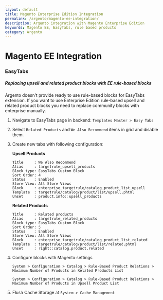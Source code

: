 ```yaml
---
layout: default
title: Magento Enterprise Edition Integration
permalink: /argento/magento-ee-integration/
description: Argento integration with Magento Enterprise Edition
keywords: Magento EE, EasyTabs, rule based products
category: Argento
---
```


# Magento EE Integration

### EasyTabs

##### Replacing upsell and related product blocks with EE rule-based blocks

Argento doesn't provide ready to use rule-based blocks for EasyTabs extension. If you want to use Enterprise Edition rule-based upsell and related product blocks you need to replace community blocks with enterprise manually.

 1. Navigate to EasyTabs page in backend: `Templates Master > Easy Tabs`
 2. Select `Related Products` and  `We Also Recommend` items in grid and disable
 them.
 3. Create new tabs with following configuration:

    **Upsell Products**

    ```
    Title     : We Also Recommend
    Alias     : targetrule_upsell_products
    Block type: EasyTabs Custom Block
    Sort Order: 4
    Status    : Enabled
    Store View: All Store Views
    Block     : enterprise_targetrule/catalog_product_list_upsell
    Template  : targetrule/catalog/product/list/upsell.phtml
    Unset     : product.info::upsell_products
    ```

    **Related Products**

    ```
    Title     : Related products
    Alias     : targetrule_related_products
    Block type: EasyTabs Custom Block
    Sort Order: 5
    Status    : Enabled
    Store View: All Store Views
    Block     : enterprise_targetrule/catalog_product_list_related
    Template  : targetrule/catalog/product/list/related.phtml
    Unset     : right::catalog.product.related
    ```

 4. Configure blocks with Magento settings

    `System > Configuration > Catalog > Rule-Based Product Relations > Maximum Number of Products in Related Products List`

    `System > Configuration > Catalog > Rule-Based Product Relations > Maximum Number of Products in Upsell Product List`

 5. Flush Cache Storage at `System > Cache Management`
